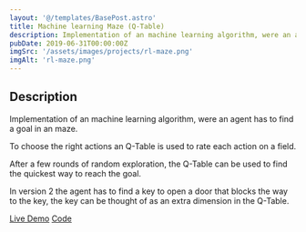 ```yaml
---
layout: '@/templates/BasePost.astro'
title: Machine learning Maze (Q-Table)
description: Implementation of an machine learning algorithm, were an agent has to find a goal in an maze.
pubDate: 2019-06-31T00:00:00Z
imgSrc: '/assets/images/projects/rl-maze.png'
imgAlt: 'rl-maze.png'
---
```


<h2>Description</h2>
Implementation of an machine learning algorithm, were an agent has to find a goal in an maze.

To choose the right actions an Q-Table is used to rate each action on a field.

After a few rounds of random exploration, the Q-Table can be used to find the quickest way to reach the goal.

In version 2 the agent has to find a key to open a door that blocks the way to the key, the key can be thought of as an extra dimension in the Q-Table.

<div class="flex flex-col">
    <a href="https://projects.daniel-pink.de/rl-maze" target="_blank">Live Demo</a>
    <a href="https://github.com/H4sh3/rl-maze" target="_blank">Code</a>
</div>

